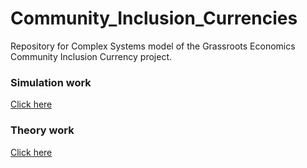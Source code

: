 # Community_Inclusion_Currencies
Repository for Complex Systems model of the Grassroots Economics Community Inclusion Currency project.


### Simulation work
[Click here](Simulation/CIC_Network_cadCAD_model.ipynb)
### Theory work
[Click here](Theory/cic_initialization.ipynb)

